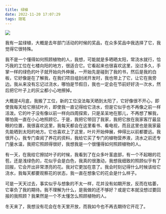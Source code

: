 ```yaml
---
title: 绿植
date: 2022-11-20 17:07:29
tags: 随笔
---
```


![](https://hxy-blog.oss-cn-beijing.aliyuncs.com/images/IMG_4755.png)

我有一盆绿植，大概是去年部门活动的时候的奖品，在众多奖品中我选择了它，我觉得它很特殊。

我不是一个懂得如何照顾植物的人，我想，可能就是多晒晒太阳，常浇水就行，恰巧我的工位在七楼向阳的地方，很适合它。它看起来也很喜欢这里，没过多久，手掌一样的绿色的叶子就开始向外伸展，一开始先是碰到了我的书，然后是我的白板，它好像是在了解我，在我们项目组封闭开发时，我也带上了它，让它在我旁边。我从来没有忘记过浇水，哪怕是节假日，我也一定会在节前好好浇一次水，然后把它叶子上的灰尘都小心地擦掉。

大概是4月底，我搬了工位，新的工位没法每天晒到太阳了，它好像很不开心，即使我每天给它擦拭叶片，即使我一直记得给它浇水，但是它似乎也不再像之前一样活泼。它的叶子没有像以前一样向四周探索，只是呆呆地在那儿，不再想了解我，哪怕我一直在小心地照顾它。于是，我把它带回了我家，我把它放在我家客厅最显眼的位置，我很喜欢这里，我每天都会在这里看书、看电视，而且这里也是我家最先能晒到太阳的地方。它也喜欢上了这里，叶片开始伸展，伸得比以前都要远。我很开心，我专门查阅了养花的资料，我给它买了专门的植物营养液，浇水之前还专门量水温，我把它照顾得很好，我想我是一个很懂得如何照顾植物的人。

有一天，在我给它擦拭叶子的时候，我看到了在众多叶茎底部，有一个不起眼的花苞，还是浅绿色的，花似乎会是白色，我真的很激动，我想我细致的照顾似乎有了回报，它会开出非常漂亮的花。我对它更加在意了。我会时刻记得什么时候该给它浇水，我每天都要观察花的状态，我一直在想象它的花会是什么样子。

可是一天天过去，事实似乎与想象的不太一样，花并没有如期开放，反而在枯萎，它辜负了我的期待。我不理解为什么，是我做的还不够好？或是它本就没想过要回报的我照顾？我果然是一个不太懂怎么照顾植物的人。

冬天来了，我想没有花会在冬天里开放，而我如今也不再去期待它开花了。
